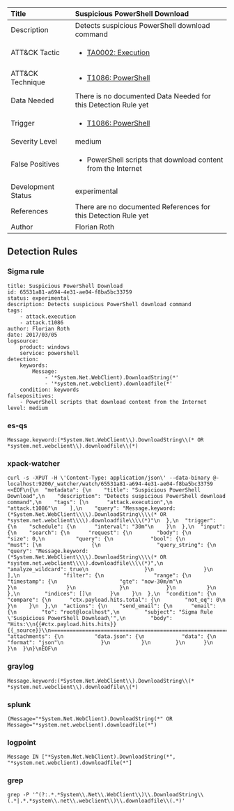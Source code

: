| Title                | Suspicious PowerShell Download                                                                                                                                                 |
|:---------------------|:------------------------------------------------------------------------------------------------------------------------------------------------------------|
| Description          | Detects suspicious PowerShell download command                                                                                                                                           |
| ATT&amp;CK Tactic    |  <ul><li>[TA0002: Execution](https://attack.mitre.org/tactics/TA0002)</li></ul>  |
| ATT&amp;CK Technique | <ul><li>[T1086: PowerShell](https://attack.mitre.org/techniques/T1086)</li></ul>  |
| Data Needed          |  There is no documented Data Needed for this Detection Rule yet  |
| Trigger              | <ul><li>[T1086: PowerShell](../Triggers/T1086.md)</li></ul>  |
| Severity Level       | medium |
| False Positives      | <ul><li>PowerShell scripts that download content from the Internet</li></ul>  |
| Development Status   | experimental |
| References           |  There are no documented References for this Detection Rule yet  |
| Author               | Florian Roth |


## Detection Rules

### Sigma rule

```
title: Suspicious PowerShell Download
id: 65531a81-a694-4e31-ae04-f8ba5bc33759
status: experimental
description: Detects suspicious PowerShell download command
tags:
    - attack.execution
    - attack.t1086
author: Florian Roth
date: 2017/03/05
logsource:
    product: windows
    service: powershell
detection:
    keywords:
        Message:
            - '*System.Net.WebClient).DownloadString(*'
            - '*system.net.webclient).downloadfile(*'
    condition: keywords
falsepositives:
    - PowerShell scripts that download content from the Internet
level: medium

```





### es-qs
    
```
Message.keyword:(*System.Net.WebClient\\).DownloadString\\(* OR *system.net.webclient\\).downloadfile\\(*)
```


### xpack-watcher
    
```
curl -s -XPUT -H \'Content-Type: application/json\' --data-binary @- localhost:9200/_watcher/watch/65531a81-a694-4e31-ae04-f8ba5bc33759 <<EOF\n{\n  "metadata": {\n    "title": "Suspicious PowerShell Download",\n    "description": "Detects suspicious PowerShell download command",\n    "tags": [\n      "attack.execution",\n      "attack.t1086"\n    ],\n    "query": "Message.keyword:(*System.Net.WebClient\\\\).DownloadString\\\\(* OR *system.net.webclient\\\\).downloadfile\\\\(*)"\n  },\n  "trigger": {\n    "schedule": {\n      "interval": "30m"\n    }\n  },\n  "input": {\n    "search": {\n      "request": {\n        "body": {\n          "size": 0,\n          "query": {\n            "bool": {\n              "must": [\n                {\n                  "query_string": {\n                    "query": "Message.keyword:(*System.Net.WebClient\\\\).DownloadString\\\\(* OR *system.net.webclient\\\\).downloadfile\\\\(*)",\n                    "analyze_wildcard": true\n                  }\n                }\n              ],\n              "filter": {\n                "range": {\n                  "timestamp": {\n                    "gte": "now-30m/m"\n                  }\n                }\n              }\n            }\n          }\n        },\n        "indices": []\n      }\n    }\n  },\n  "condition": {\n    "compare": {\n      "ctx.payload.hits.total": {\n        "not_eq": 0\n      }\n    }\n  },\n  "actions": {\n    "send_email": {\n      "email": {\n        "to": "root@localhost",\n        "subject": "Sigma Rule \'Suspicious PowerShell Download\'",\n        "body": "Hits:\\n{{#ctx.payload.hits.hits}}{{_source}}\\n================================================================================\\n{{/ctx.payload.hits.hits}}",\n        "attachments": {\n          "data.json": {\n            "data": {\n              "format": "json"\n            }\n          }\n        }\n      }\n    }\n  }\n}\nEOF\n
```


### graylog
    
```
Message.keyword:(*System.Net.WebClient\\).DownloadString\\(* *system.net.webclient\\).downloadfile\\(*)
```


### splunk
    
```
(Message="*System.Net.WebClient).DownloadString(*" OR Message="*system.net.webclient).downloadfile(*")
```


### logpoint
    
```
Message IN ["*System.Net.WebClient).DownloadString(*", "*system.net.webclient).downloadfile(*"]
```


### grep
    
```
grep -P '^(?:.*.*System\\.Net\\.WebClient\\)\\.DownloadString\\(.*|.*.*system\\.net\\.webclient\\)\\.downloadfile\\(.*)'
```



